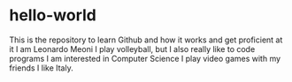 # hello-world
This is the repository to learn Github and how it works and get proficient at it
I am Leonardo Meoni
I play volleyball, but I also really like to code programs
I am interested in Computer Science
I play video games with my friends
I like Italy.